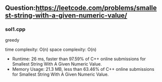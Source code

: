 ## Question:https://leetcode.com/problems/smallest-string-with-a-given-numeric-value/

### sol1.cpp
greedy

time complexity: O(n)
space complexity: O(n)

* Runtime: 26 ms, faster than 97.59% of C++ online submissions for Smallest String With A Given Numeric Value.
* Memory Usage: 21.3 MB, less than 63.46% of C++ online submissions for Smallest String With A Given Numeric Value.
